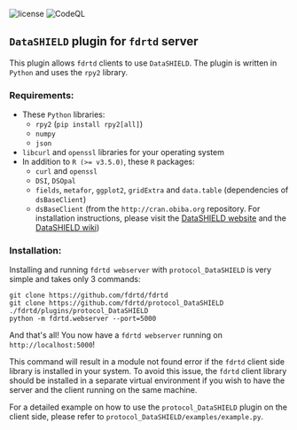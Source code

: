 ![license](https://img.shields.io/github/license/fdrtd/datashield)
![CodeQL](https://github.com/fdrtd/datashield/workflows/CodeQL/badge.svg)


## `DataSHIELD` plugin for `fdrtd` server

This plugin allows `fdrtd` clients to use `DataSHIELD`.
The plugin is written in `Python` and uses the `rpy2` library.


### Requirements:
- These `Python` libraries:
  - `rpy2` (`pip install rpy2[all]`)
  - `numpy`
  - `json`
- `libcurl` and `openssl` libraries for your operating system
- In addition to `R (>= v3.5.0)`, these `R` packages:
  - `curl` and `openssl`
  - `DSI`, `DSOpal`
  - `fields`, `metafor`, `ggplot2`, `gridExtra` and `data.table` (dependencies of `dsBaseClient`)
  - `dsBaseClient` (from the `http://cran.obiba.org` repository. For installation instructions, please visit the [DataSHIELD website](https://www.datashield.org/) and the [DataSHIELD wiki](https://data2knowledge.atlassian.net/wiki/spaces/DSDEV/overview))


### Installation:
Installing and running `fdrtd webserver` with `protocol_DataSHIELD` is very simple and takes only 3 commands:
```shell
git clone https://github.com/fdrtd/fdrtd
git clone https://github.com/fdrtd/protocol_DataSHIELD ./fdrtd/plugins/protocol_DataSHIELD
python -m fdrtd.webserver --port=5000 
```
And that's all! You now have a `fdrtd webserver` running on `http://localhost:5000`!

This command will result in a module not found error if the `fdrtd` client side library is installed in your system. To avoid this issue, the `fdrtd` client library should be installed in a separate virtual environment if you wish to have the server and the client running on the same machine.

For a detailed example on how to use the `protocol_DataSHIELD` plugin on the client side, please refer to `protocol_DataSHIELD/examples/example.py`.
